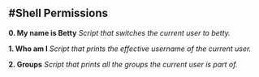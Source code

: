#Shell Permissions
---
__0. My name is Betty__
*Script that switches the current user to betty.*

__1. Who am I__
*Script that prints the effective username of the current user.*

__2. Groups__
*Script that prints all the groups the current user is part of.*

